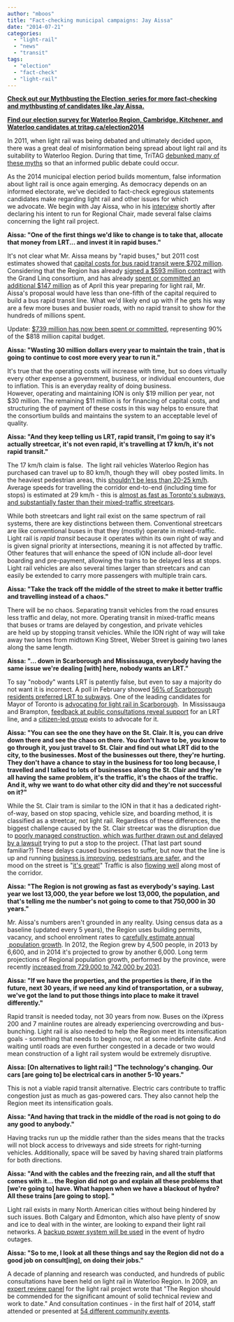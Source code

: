 ```yaml
---
author: "mboos"
title: "Fact-checking municipal campaigns: Jay Aissa"
date: "2014-07-21"
categories: 
  - "light-rail"
  - "news"
  - "transit"
tags: 
  - "election"
  - "fact-check"
  - "light-rail"
---
```


**[Check out our Mythbusting the Election  series for more fact-checking and mythbusting of candidates like Jay Aissa.](https://www.tritag.ca/light-rail/myths/)**

**[Find our election survey for Waterloo Region, Cambridge, Kitchener, and Waterloo candidates at tritag.ca/election2014](https://tritag.ca/election2014)**

In 2011, when light rail was being debated and ultimately decided upon, there was a great deal of misinformation being spread about light rail and its suitability to Waterloo Region. During that time, TriTAG [debunked many of these myths](https://www.tritag.ca/light-rail/myths/ "LRT Myths Debunked") so that an informed public debate could occur.

As the 2014 municipal election period builds momentum, false information about light rail is once again emerging. As democracy depends on an informed electorate, we've decided to fact-check egregious statements candidates make regarding light rail and other issues for which we advocate. We begin with Jay Aissa, who in his [interview](https://www.570news.com/2014/07/16/jay-aissa-confirms-he-will-run-for-chair-of-waterloo-region/) shortly after declaring his intent to run for Regional Chair, made several false claims concerning the light rail project.

<!--more-->

**Aissa: "One of the first things we'd like to change is to take that, allocate that money from LRT... and invest it in rapid buses."**

It's not clear what Mr. Aissa means by "rapid buses," but 2011 cost estimates showed that [capital costs for bus rapid transit were $702 million](https://rapidtransit.regionofwaterloo.ca/en/multimedialibrary/resources/2011_may_rapid_transit_implementation_options.pdf). Considering that the Region has already [signed a $593 million contract](https://www.waterloochronicle.ca/news/lrt-deal-gets-nod/) with the Grand Linq consortium, and has already [spent or committed an additional $147 million](https://www.waterloochronicle.ca/news/ion-bill-already-up-to-147m/) as of April this year preparing for light rail, Mr. Aissa's proposal would have less than one-fifth of the capital required to build a bus rapid transit line. What we'd likely end up with if he gets his way are a few more buses and busier roads, with no rapid transit to show for the hundreds of millions spent.

Update: [$739 million has now been spent or committed](/blog/2014/09/26/ion-progress-update-report/ "ION progress update report"), representing 90% of the $818 million capital budget.

**Aissa: "Wasting 30 million dollars every year to maintain the train , that is going to continue to cost more every year to run it."**

It's true that the operating costs will increase with time, but so does virtually every other expense a government, business, or individual encounters, due to inflation. This is an everyday reality of doing business. However, operating and maintaining ION is only $19 million per year, not $30 million. The remaining $11 million is for financing of capital costs, and structuring the of payment of these costs in this way helps to ensure that the consortium builds and maintains the system to an acceptable level of quality.

**Aissa: "And they keep telling us LRT, rapid transit, I'm going to say it's actually streetcar, it's not even rapid, it's travelling at 17 km/h, it's not rapid transit."**

The 17 km/h claim is false.  The light rail vehicles Waterloo Region has purchased can travel up to 80 km/h, though they will  obey posted limits. In the heaviest pedestrian areas, this [shouldn't be less than 20-25 km/h](https://rapidtransit.regionofwaterloo.ca/en/projectinformation/frequentlyaskedquestions.asp#Howfastwill). Average speeds for travelling the corridor end-to-end (including time for stops) is estimated at 29 km/h - this is [almost as fast as Toronto's subways, and substantially faster than their mixed-traffic streetcars](https://www.torontoenvironment.org/campaigns/transit/LRTfaq#LRTslowerthansubway).

While both streetcars and light rail exist on the same spectrum of rail systems, there are key distinctions between them. Conventional streetcars are like conventional buses in that they (mostly) operate in mixed-traffic. Light rail is _rapid transit_ because it operates within its own right of way and is given signal priority at intersections, meaning it is not affected by traffic. Other features that will enhance the speed of ION include all-door level boarding and pre-payment, allowing the trains to be delayed less at stops. Light rail vehicles are also several times larger than streetcars and can easily be extended to carry more passengers with multiple train cars.

**Aissa: "Take the track off the middle of the street to make it better traffic and travelling instead of a chaos."**

There will be no chaos. Separating transit vehicles from the road ensures less traffic and delay, not more. Operating transit in mixed-traffic means that buses or trams are delayed by congestion, and private vehicles are held up by stopping transit vehicles. While the ION right of way will take away two lanes from midtown King Street, Weber Street is gaining two lanes along the same length.

**Aissa: "... down in Scarborough and Mississauga, everybody having the same issue we're dealing \[with\] here, nobody wants an LRT."**

To say "nobody" wants LRT is patently false, but even to say a majority do not want it is incorrect. A poll in February showed [56% of Scarborough residents preferred LRT to subways](https://www.thestar.com/news/gta/2014/02/03/scarborough_residents_prefer_lrt_to_subway_poll.html). One of the leading candidates for Mayor of Toronto is [advocating for light rail in Scarborough](https://www.oliviachow.ca/transit).  In Mississauga and Brampton, [feedback at public consultations reveal support](https://lrt-mississauga.brampton.ca/EN/Documents/LRT_Newsletter_2014.pdf#page=2) for an LRT line, and a [citizen-led group](https://www.fightgridlock.ca/) exists to advocate for it.

**Aissa: "You can see the one they have on the St. Clair. It is, you can drive down there and see the chaos on there. You don't have to be, you know to go through it, you just travel to St. Clair and find out what LRT did to the city, to the businesses. Most of the businesses out there, they're hurting. They don't have a chance to stay in the business for too long because, I travelled and I talked to lots of businesses along the St. Clair and they're all having the same problem, it's the traffic, it's the chaos of the traffic. And it, why we want to do what other city did and they're not successful on it?"**

While the St. Clair tram is similar to the ION in that it has a dedicated right-of-way, based on stop spacing, vehicle size, and boarding method, it is classified as a streetcar, not light rail. Regardless of these differences, the biggest challenge caused by the St. Clair streetcar was the disruption due to [poorly managed construction, which was further drawn out and delayed by a lawsuit](https://stevemunro.ca/?p=3191) trying to put a stop to the project. (That last part sound familiar?) These delays caused businesses to suffer, but now that the line is up and running [business is improving](https://www.thestar.com/news/city_hall/2012/03/20/st_clair_rightofway_a_rite_of_passage_for_a_gentrifying_avenue.html), [pedestrians are safer](https://www.thestar.com/news/gta/2014/06/19/st_clair_streetcar_line_has_made_pedestrians_safer_study.html), and the mood on the street is "[it's great!](https://www.huffingtonpost.ca/david-r-miller/st-clair-right-of-way_b_3254799.html)" Traffic is also [flowing well](https://www.youtube.com/watch?v=55x7f9dmrag) along most of the corridor.

**Aissa: "The Region is not growing as fast as everybody's saying. Last year we lost 13,000, the year before we lost 13,000, the population, and that's telling me the number's not going to come to that 750,000 in 30 years."**

Mr. Aissa's numbers aren't grounded in any reality. Using census data as a baseline (updated every 5 years), the Region uses building permits, vacancy, and school enrolment rates to [carefully estimate annual  population growth](https://www.regionofwaterloo.ca/en/doingBusiness/resources/2013_YEAR-END_POPULATION_AND_HOUSEHOLD_ESTIMATES.pdf). In 2012, the Region grew by 4,500 people, in 2013 by 6,600, and in 2014 it's projected to grow by another 6,000. Long term projections of Regional population growth, performed by the province, were recently [increased from 729,000 to 742,000 by 2031](https://metronews.ca/news/kitchener/778303/waterloo-regions-population-forecast-to-jump-by-10000-plus-a-year/).

**Aissa: "If we have the properties, and the properties is there, if in the future, next 30 years, if we need any kind of transportation, or a subway, we've got the land to put those things into place to make it travel differently."**

Rapid transit is needed today, not 30 years from now. Buses on the iXpress 200 and 7 mainline routes are already experiencing overcrowding and bus-bunching. Light rail is also needed to help the Region meet its intensification goals - something that needs to begin now, not at some indefinite date. And waiting until roads are even further congested in a decade or two would mean construction of a light rail system would be extremely disruptive.

**Aissa: \[On alternatives to light rail:\] "The technology's changing. Our cars \[are going to\] be electrical cars in another 5-10 years."**

This is not a viable rapid transit alternative. Electric cars contribute to traffic congestion just as much as gas-powered cars. They also cannot help the Region meet its intensification goals.

**Aissa: "And having that track in the middle of the road is not going to do any good to anybody."**

Having tracks run up the middle rather than the sides means that the tracks will not block access to driveways and side streets for right-turning vehicles. Additionally, space will be saved by having shared train platforms for both directions.

**Aissa: "And with the cables and the freezing rain, and all the stuff that comes with it... the Region did not go and explain all these problems that \[we're going to\] have. What happen when we have a blackout of hydro? All these trains \[are going to stop\]. "**

Light rail exists in many North American cities without being hindered by such issues. Both Calgary and Edmonton, which also have plenty of snow and ice to deal with in the winter, are looking to expand their light rail networks. A [backup power system will be used](https://rapidtransit.regionofwaterloo.ca/en/projectinformation/frequentlyaskedquestions.asp#Whathappensif1) in the event of hydro outages.

**Aissa: "So to me, I look at all these things and say the Region did not do a good job on consult\[ing\], on doing their jobs."**

A decade of planning and research was conducted, and hundreds of public consultations have been held on light rail in Waterloo Region. In 2009, an [expert review panel](https://rapidtransit.regionofwaterloo.ca/en/multimedialibrary/resources/peerreviewreportjune42009.pdf) for the light rail project wrote that "The Region should be commended for the significant amount of solid technical review and work to date." And consultation continues - in the first half of 2014, staff attended or presented at [54 different community events](https://rapidtransit.regionofwaterloo.ca/en/resourcesGeneral/JulyIONUpdate.pdf#page=5).

